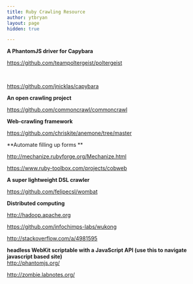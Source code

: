 ```yaml
---
title: Ruby Crawling Resource
author: ytbryan
layout: page
hidden: true

---
```

<div class="repository-meta js-details-container ">
  <div class="repository-description">
    <p>
      <strong>A PhantomJS driver for Capybara</strong>
    </p>
  </div>
</div>

https://github.com/teampoltergeist/poltergeist

&nbsp;

https://github.com/jnicklas/capybara

**An open crawling project**

https://github.com/commoncrawl/commoncrawl

**Web-crawling framework**

https://github.com/chriskite/anemone/tree/master

**Automate filling up forms **

http://mechanize.rubyforge.org/Mechanize.html

https://www.ruby-toolbox.com/projects/cobweb

**A super lightweight DSL crawler**

<https://github.com/felipecsl/wombat>

**Distributed computing**

http://hadoop.apache.org

https://github.com/infochimps-labs/wukong

http://stackoverflow.com/a/4981595

**headless WebKit scriptable with a JavaScript API (use this to navigate javascript based site)**  
http://phantomjs.org/

http://zombie.labnotes.org/
